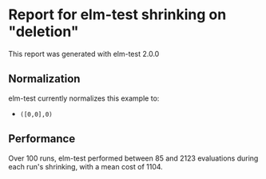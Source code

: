 # Report for elm-test shrinking on "deletion"

This report was generated with elm-test 2.0.0

## Normalization

elm-test currently normalizes this example to:

* ``([0,0],0)``

## Performance

Over 100 runs, elm-test performed between 85 and 2123 evaluations during each run's shrinking, with a mean cost of 1104.
